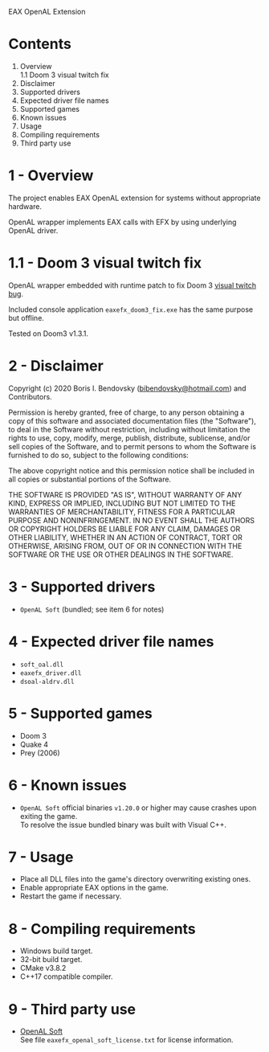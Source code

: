 EAX OpenAL Extension


Contents
========

1. Overview  
   1.1 Doom 3 visual twitch fix
2. Disclaimer
3. Supported drivers
4. Expected driver file names
5. Supported games
6. Known issues
7. Usage
8. Compiling requirements
9. Third party use


1 - Overview
============

The project enables EAX OpenAL extension for systems without appropriate hardware.

OpenAL wrapper implements EAX calls with EFX by using underlying OpenAL driver.


1.1 - Doom 3 visual twitch fix
==============================

OpenAL wrapper embedded with runtime patch to fix Doom 3 [visual twitch bug](http://www.pcgamingwiki.com/wiki/Doom_3#Visual_twitch_bug_with_OpenAL.2FEAX).

Included console application `eaxefx_doom3_fix.exe` has the same purpose but offline.

Tested on Doom3 v1.3.1.


2 - Disclaimer
==============

Copyright (c) 2020 Boris I. Bendovsky (bibendovsky@hotmail.com) and Contributors.

Permission is hereby granted, free of charge, to any person obtaining a copy
of this software and associated documentation files (the "Software"), to deal
in the Software without restriction, including without limitation the rights
to use, copy, modify, merge, publish, distribute, sublicense, and/or sell
copies of the Software, and to permit persons to whom the Software is
furnished to do so, subject to the following conditions:

The above copyright notice and this permission notice shall be included in all
copies or substantial portions of the Software.

THE SOFTWARE IS PROVIDED "AS IS", WITHOUT WARRANTY OF ANY KIND,
EXPRESS OR IMPLIED, INCLUDING BUT NOT LIMITED TO THE WARRANTIES OF
MERCHANTABILITY, FITNESS FOR A PARTICULAR PURPOSE AND NONINFRINGEMENT.
IN NO EVENT SHALL THE AUTHORS OR COPYRIGHT HOLDERS BE LIABLE FOR ANY CLAIM,
DAMAGES OR OTHER LIABILITY, WHETHER IN AN ACTION OF CONTRACT, TORT OR
OTHERWISE, ARISING FROM, OUT OF OR IN CONNECTION WITH THE SOFTWARE OR THE USE
OR OTHER DEALINGS IN THE SOFTWARE.


3 - Supported drivers
=====================

- `OpenAL Soft` (bundled; see item 6 for notes)


4 - Expected driver file names
==============================

- `soft_oal.dll`
- `eaxefx_driver.dll`
- `dsoal-aldrv.dll`


5 - Supported games
===================

- Doom 3
- Quake 4
- Prey (2006)


6 - Known issues
================

- `OpenAL Soft` official binaries `v1.20.0` or higher may cause crashes upon exiting the game.  
  To resolve the issue bundled binary was built with Visual C++.


7 - Usage
=========

- Place all DLL files into the game's directory overwriting existing ones.
- Enable appropriate EAX options in the game.
- Restart the game if necessary.


8 - Compiling requirements
==========================

- Windows build target.
- 32-bit build target.
- CMake v3.8.2
- C++17 compatible compiler.


9 - Third party use
===================

* [OpenAL Soft](http://openal-soft.org/)  
  See file `eaxefx_openal_soft_license.txt` for license information.  
